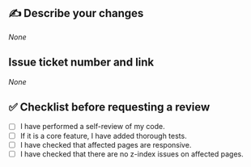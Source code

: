 ## ✍️ Describe your changes

_None_

## Issue ticket number and link

_None_

## ✅ Checklist before requesting a review

- [ ] I have performed a self-review of my code.
- [ ] If it is a core feature, I have added thorough tests.
- [ ] I have checked that affected pages are responsive.
- [ ] I have checked that there are no z-index issues on affected pages.
